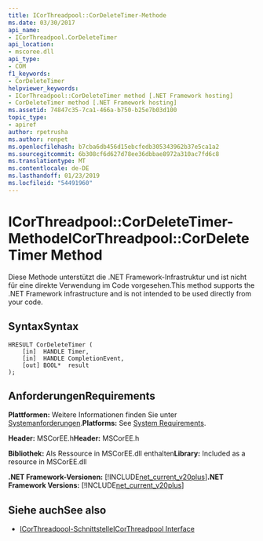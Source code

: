 ```yaml
---
title: ICorThreadpool::CorDeleteTimer-Methode
ms.date: 03/30/2017
api_name:
- ICorThreadpool.CorDeleteTimer
api_location:
- mscoree.dll
api_type:
- COM
f1_keywords:
- CorDeleteTimer
helpviewer_keywords:
- ICorThreadpool::CorDeleteTimer method [.NET Framework hosting]
- CorDeleteTimer method [.NET Framework hosting]
ms.assetid: 74847c35-7ca1-466a-b750-b25e7b03d100
topic_type:
- apiref
author: rpetrusha
ms.author: ronpet
ms.openlocfilehash: b7cba6db456d15ebcfedb305343962b37e5ca1a2
ms.sourcegitcommit: 6b308cf6d627d78ee36dbbae8972a310ac7fd6c8
ms.translationtype: MT
ms.contentlocale: de-DE
ms.lasthandoff: 01/23/2019
ms.locfileid: "54491960"
---
```

# <a name="icorthreadpoolcordeletetimer-method"></a><span data-ttu-id="23358-102">ICorThreadpool::CorDeleteTimer-Methode</span><span class="sxs-lookup"><span data-stu-id="23358-102">ICorThreadpool::CorDeleteTimer Method</span></span>
<span data-ttu-id="23358-103">Diese Methode unterstützt die .NET Framework-Infrastruktur und ist nicht für eine direkte Verwendung im Code vorgesehen.</span><span class="sxs-lookup"><span data-stu-id="23358-103">This method supports the .NET Framework infrastructure and is not intended to be used directly from your code.</span></span>  
  
## <a name="syntax"></a><span data-ttu-id="23358-104">Syntax</span><span class="sxs-lookup"><span data-stu-id="23358-104">Syntax</span></span>  
  
```  
HRESULT CorDeleteTimer (  
    [in]  HANDLE Timer,  
    [in]  HANDLE CompletionEvent,  
    [out] BOOL*  result  
);  
```  
  
## <a name="requirements"></a><span data-ttu-id="23358-105">Anforderungen</span><span class="sxs-lookup"><span data-stu-id="23358-105">Requirements</span></span>  
 <span data-ttu-id="23358-106">**Plattformen:** Weitere Informationen finden Sie unter [Systemanforderungen](../../../../docs/framework/get-started/system-requirements.md).</span><span class="sxs-lookup"><span data-stu-id="23358-106">**Platforms:** See [System Requirements](../../../../docs/framework/get-started/system-requirements.md).</span></span>  
  
 <span data-ttu-id="23358-107">**Header:** MSCorEE.h</span><span class="sxs-lookup"><span data-stu-id="23358-107">**Header:** MSCorEE.h</span></span>  
  
 <span data-ttu-id="23358-108">**Bibliothek:** Als Ressource in MSCorEE.dll enthalten</span><span class="sxs-lookup"><span data-stu-id="23358-108">**Library:** Included as a resource in MSCorEE.dll</span></span>  
  
 <span data-ttu-id="23358-109">**.NET Framework-Versionen:** [!INCLUDE[net_current_v20plus](../../../../includes/net-current-v20plus-md.md)]</span><span class="sxs-lookup"><span data-stu-id="23358-109">**.NET Framework Versions:** [!INCLUDE[net_current_v20plus](../../../../includes/net-current-v20plus-md.md)]</span></span>  
  
## <a name="see-also"></a><span data-ttu-id="23358-110">Siehe auch</span><span class="sxs-lookup"><span data-stu-id="23358-110">See also</span></span>
- [<span data-ttu-id="23358-111">ICorThreadpool-Schnittstelle</span><span class="sxs-lookup"><span data-stu-id="23358-111">ICorThreadpool Interface</span></span>](../../../../docs/framework/unmanaged-api/hosting/icorthreadpool-interface.md)
